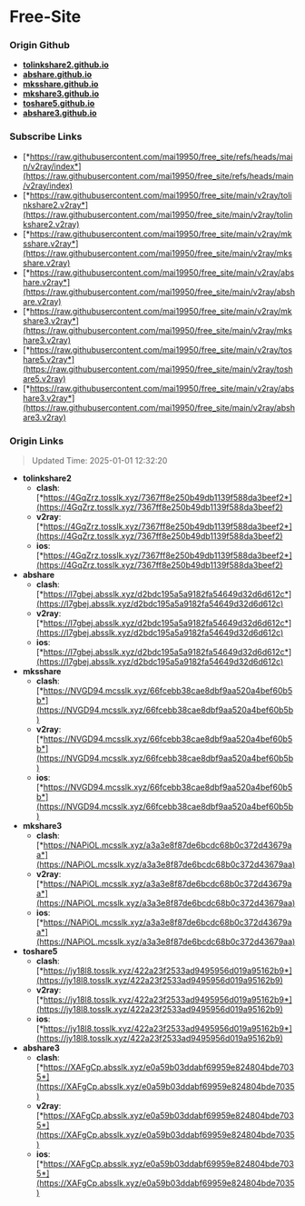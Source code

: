 # Free-Site

### Origin Github

- [**tolinkshare2.github.io**](https://github.com/tolinkshare2/tolinkshare2.github.io)
- [**abshare.github.io**](https://github.com/abshare/abshare.github.io)
- [**mksshare.github.io**](https://github.com/mksshare/mksshare.github.io)
- [**mkshare3.github.io**](https://github.com/mkshare3/mkshare3.github.io)
- [**toshare5.github.io**](https://github.com/toshare5/toshare5.github.io)
- [**abshare3.github.io**](https://github.com/abshare3/abshare3.github.io)

### Subscribe Links

- [*https://raw.githubusercontent.com/mai19950/free_site/refs/heads/main/v2ray/index*](https://raw.githubusercontent.com/mai19950/free_site/refs/heads/main/v2ray/index)
- [*https://raw.githubusercontent.com/mai19950/free_site/main/v2ray/tolinkshare2.v2ray*](https://raw.githubusercontent.com/mai19950/free_site/main/v2ray/tolinkshare2.v2ray)
- [*https://raw.githubusercontent.com/mai19950/free_site/main/v2ray/mksshare.v2ray*](https://raw.githubusercontent.com/mai19950/free_site/main/v2ray/mksshare.v2ray)
- [*https://raw.githubusercontent.com/mai19950/free_site/main/v2ray/abshare.v2ray*](https://raw.githubusercontent.com/mai19950/free_site/main/v2ray/abshare.v2ray)
- [*https://raw.githubusercontent.com/mai19950/free_site/main/v2ray/mkshare3.v2ray*](https://raw.githubusercontent.com/mai19950/free_site/main/v2ray/mkshare3.v2ray)
- [*https://raw.githubusercontent.com/mai19950/free_site/main/v2ray/toshare5.v2ray*](https://raw.githubusercontent.com/mai19950/free_site/main/v2ray/toshare5.v2ray)
- [*https://raw.githubusercontent.com/mai19950/free_site/main/v2ray/abshare3.v2ray*](https://raw.githubusercontent.com/mai19950/free_site/main/v2ray/abshare3.v2ray)

### Origin Links

> Updated Time: 2025-01-01 12:32:20

- **tolinkshare2**
  - **clash**: [*https://4GqZrz.tosslk.xyz/7367ff8e250b49db1139f588da3beef2*](https://4GqZrz.tosslk.xyz/7367ff8e250b49db1139f588da3beef2)
  - **v2ray**: [*https://4GqZrz.tosslk.xyz/7367ff8e250b49db1139f588da3beef2*](https://4GqZrz.tosslk.xyz/7367ff8e250b49db1139f588da3beef2)
  - **ios**: [*https://4GqZrz.tosslk.xyz/7367ff8e250b49db1139f588da3beef2*](https://4GqZrz.tosslk.xyz/7367ff8e250b49db1139f588da3beef2)
- **abshare**
  - **clash**: [*https://I7gbej.absslk.xyz/d2bdc195a5a9182fa54649d32d6d612c*](https://I7gbej.absslk.xyz/d2bdc195a5a9182fa54649d32d6d612c)
  - **v2ray**: [*https://I7gbej.absslk.xyz/d2bdc195a5a9182fa54649d32d6d612c*](https://I7gbej.absslk.xyz/d2bdc195a5a9182fa54649d32d6d612c)
  - **ios**: [*https://I7gbej.absslk.xyz/d2bdc195a5a9182fa54649d32d6d612c*](https://I7gbej.absslk.xyz/d2bdc195a5a9182fa54649d32d6d612c)
- **mksshare**
  - **clash**: [*https://NVGD94.mcsslk.xyz/66fcebb38cae8dbf9aa520a4bef60b5b*](https://NVGD94.mcsslk.xyz/66fcebb38cae8dbf9aa520a4bef60b5b)
  - **v2ray**: [*https://NVGD94.mcsslk.xyz/66fcebb38cae8dbf9aa520a4bef60b5b*](https://NVGD94.mcsslk.xyz/66fcebb38cae8dbf9aa520a4bef60b5b)
  - **ios**: [*https://NVGD94.mcsslk.xyz/66fcebb38cae8dbf9aa520a4bef60b5b*](https://NVGD94.mcsslk.xyz/66fcebb38cae8dbf9aa520a4bef60b5b)
- **mkshare3**
  - **clash**: [*https://NAPiOL.mcsslk.xyz/a3a3e8f87de6bcdc68b0c372d43679aa*](https://NAPiOL.mcsslk.xyz/a3a3e8f87de6bcdc68b0c372d43679aa)
  - **v2ray**: [*https://NAPiOL.mcsslk.xyz/a3a3e8f87de6bcdc68b0c372d43679aa*](https://NAPiOL.mcsslk.xyz/a3a3e8f87de6bcdc68b0c372d43679aa)
  - **ios**: [*https://NAPiOL.mcsslk.xyz/a3a3e8f87de6bcdc68b0c372d43679aa*](https://NAPiOL.mcsslk.xyz/a3a3e8f87de6bcdc68b0c372d43679aa)
- **toshare5**
  - **clash**: [*https://jy18l8.tosslk.xyz/422a23f2533ad9495956d019a95162b9*](https://jy18l8.tosslk.xyz/422a23f2533ad9495956d019a95162b9)
  - **v2ray**: [*https://jy18l8.tosslk.xyz/422a23f2533ad9495956d019a95162b9*](https://jy18l8.tosslk.xyz/422a23f2533ad9495956d019a95162b9)
  - **ios**: [*https://jy18l8.tosslk.xyz/422a23f2533ad9495956d019a95162b9*](https://jy18l8.tosslk.xyz/422a23f2533ad9495956d019a95162b9)
- **abshare3**
  - **clash**: [*https://XAFgCp.absslk.xyz/e0a59b03ddabf69959e824804bde7035*](https://XAFgCp.absslk.xyz/e0a59b03ddabf69959e824804bde7035)
  - **v2ray**: [*https://XAFgCp.absslk.xyz/e0a59b03ddabf69959e824804bde7035*](https://XAFgCp.absslk.xyz/e0a59b03ddabf69959e824804bde7035)
  - **ios**: [*https://XAFgCp.absslk.xyz/e0a59b03ddabf69959e824804bde7035*](https://XAFgCp.absslk.xyz/e0a59b03ddabf69959e824804bde7035)
